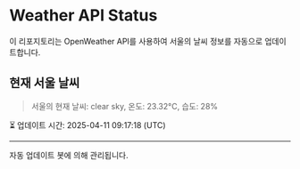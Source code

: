 
# Weather API Status

이 리포지토리는 OpenWeather API를 사용하여 서울의 날씨 정보를 자동으로 업데이트합니다.

## 현재 서울 날씨
> 서울의 현재 날씨: clear sky, 온도: 23.32°C, 습도: 28%

⏳ 업데이트 시간: 2025-04-11 09:17:18 (UTC)

---
자동 업데이트 봇에 의해 관리됩니다.
